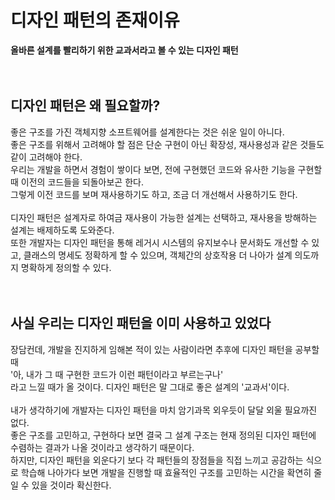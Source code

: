 # 디자인 패턴의 존재이유
**올바른 설계를 빨리하기 위한 교과서라고 볼 수 있는 디자인 패턴**
<br/>
<br/>
<br/>

## 디자인 패턴은 왜 필요할까?
좋은 구조를 가진 객체지향 소프트웨어를 설계한다는 것은 쉬운 일이 아니다.  
좋은 구조를 위해서 고려해야 할 점은 단순 구현이 아닌 확장성, 재사용성과 같은 것들도 같이 고려해야 한다.  
우리는 개발을 하면서 경험이 쌓이다 보면, 전에 구현했던 코드와 유사한 기능을 구현할 때 이전의 코드들을 되돌아보곤 한다.  
그렇게 이전 코드를 보며 재사용하기도 하고, 조금 더 개선해서 사용하기도 한다.  
<br />
디자인 패턴은 설계자로 하여금 재사용이 가능한 설계는 선택하고, 재사용을 방해하는 설계는 배제하도록 도와준다.  
또한 개발자는 디자인 패턴을 통해 레거시 시스템의 유지보수나 문서화도 개선할 수 있고, 클래스의 명세도 정확하게 할 수 있으며, 객체간의 상호작용 더 나아가 설계 의도까지 명확하게 정의할 수 있다.
<br/>
<br/>
<br/>
## 사실 우리는 디자인 패턴을 이미 사용하고 있었다
장담컨데, 개발을 진지하게 임해본 적이 있는 사람이라면 추후에 디자인 패턴을 공부할 때  
'아, 내가 그 때 구현한 코드가 이런 패턴이라고 부르는구나'  
라고 느낄 때가 올 것이다. 디자인 패턴은 말 그대로 좋은 설계의 '교과서'이다.  
<br />
내가 생각하기에 개발자는 디자인 패턴을 마치 암기과목 외우듯이 달달 외울 필요까진 없다.  
좋은 구조를 고민하고, 구현하다 보면 결국 그 설계 구조는 현재 정의된 디자인 패턴에 수렴하는 결과가 나올 것이라고 생각하기 때문이다.  
하지만, 디자인 패턴을 외운다기 보다 각 패턴들의 장점들을 직접 느끼고 공감하는 식으로 학습해 나아가다 보면 개발을 진행할 때 효율적인 구조를 고민하는 시간을 확연히 줄일 수 있을 것이라 확신한다.